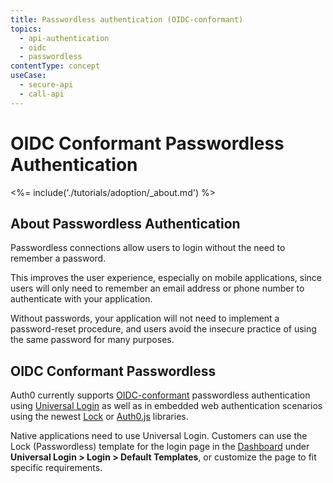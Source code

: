 ```yaml
---
title: Passwordless authentication (OIDC-conformant)
topics:
  - api-authentication
  - oidc
  - passwordless
contentType: concept
useCase:
  - secure-api
  - call-api
---
```


# OIDC Conformant Passwordless Authentication

<%= include('./tutorials/adoption/_about.md') %>

## About Passwordless Authentication

Passwordless connections allow users to login without the need to remember a password.

This improves the user experience, especially on mobile applications, since users will only need to remember an email address or phone number to authenticate with your application.

Without passwords, your application will not need to implement a password-reset procedure, and users avoid the insecure practice of using the same password for many purposes.

## OIDC Conformant Passwordless

Auth0 currently supports [OIDC-conformant](/api-auth/tutorials/adoption) passwordless authentication using [Universal Login](/hosted-pages/login) as well as in embedded web authentication scenarios using the newest [Lock](/libraries/lock) or [Auth0.js](/libraries/auth0js) libraries.

Native applications need to use Universal Login. Customers can use the Lock (Passwordless) template for the login page in the [Dashboard](${manage_url}) under **Universal Login > Login > Default Templates**, or customize the page to fit specific requirements.
